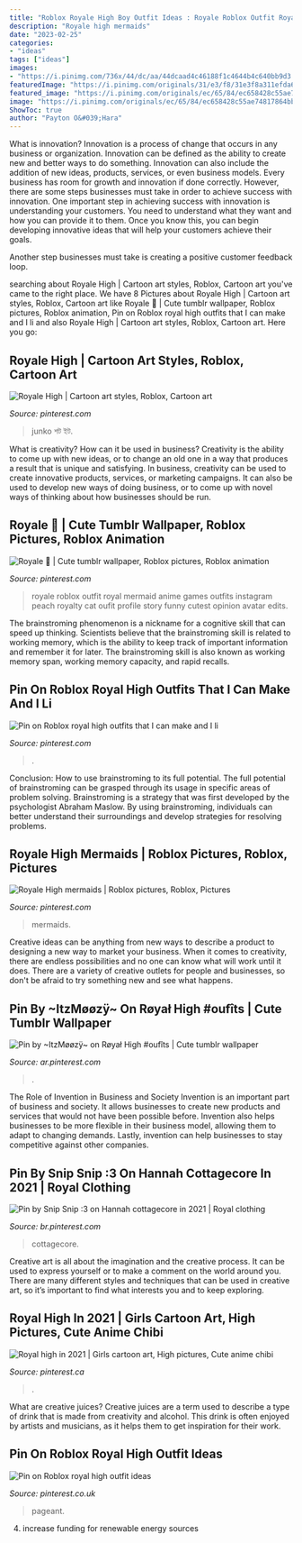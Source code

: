 ```yaml
---
title: "Roblox Royale High Boy Outfit Ideas : Royale Roblox Outfit Royal Mermaid Anime Games Outfits Instagram Peach Royalty Cat Oufit Profile Story Funny Cutest Opinion Avatar Edits"
description: "Royale high mermaids"
date: "2023-02-25"
categories:
- "ideas"
tags: ["ideas"]
images:
- "https://i.pinimg.com/736x/44/dc/aa/44dcaad4c46188f1c4644b4c640bb9d3.jpg"
featuredImage: "https://i.pinimg.com/originals/31/e3/f8/31e3f8a311efda65a4c1959cd1761d38.jpg"
featured_image: "https://i.pinimg.com/originals/ec/65/84/ec658428c55ae74817864bbe862386a2.jpg"
image: "https://i.pinimg.com/originals/ec/65/84/ec658428c55ae74817864bbe862386a2.jpg"
ShowToc: true
author: "Payton O&#039;Hara"
---
```



What is innovation?
Innovation is a process of change that occurs in any business or organization. Innovation can be defined as the ability to create new and better ways to do something. Innovation can also include the addition of new ideas, products, services, or even business models. Every business has room for growth and innovation if done correctly. However, there are some steps businesses must take in order to achieve success with innovation.
One important step in achieving success with innovation is understanding your customers. You need to understand what they want and how you can provide it to them. Once you know this, you can begin developing innovative ideas that will help your customers achieve their goals.

Another step businesses must take is creating a positive customer feedback loop.

	

		
searching about Royale High | Cartoon art styles, Roblox, Cartoon art you've came to the right place. We have 8 Pictures about Royale High | Cartoon art styles, Roblox, Cartoon art like Royale 👑 | Cute tumblr wallpaper, Roblox pictures, Roblox animation, Pin on Roblox royal high outfits that I can make and I li and also Royale High | Cartoon art styles, Roblox, Cartoon art. Here you go:
		
    
## Royale High | Cartoon Art Styles, Roblox, Cartoon Art

<img loading=lazy src="https://i.pinimg.com/736x/e0/9b/59/e09b59f61aafebc1eeaaf8b5fc27bd2e.jpg" onerror="this.onerror=null;this.src='https://tse1.mm.bing.net/th?id=OIP.p0bSnspVygs0ML7z1EROUAHaFj&amp;pid=15.1';" alt="Royale High | Cartoon art styles, Roblox, Cartoon art">

_Source: pinterest.com_

>junko শট ইট. 

	

What is creativity? How can it be used in business?
Creativity is the ability to come up with new ideas, or to change an old one in a way that produces a result that is unique and satisfying. In business, creativity can be used to create innovative products, services, or marketing campaigns. It can also be used to develop new ways of doing business, or to come up with novel ways of thinking about how businesses should be run.

    
## Royale 👑 | Cute Tumblr Wallpaper, Roblox Pictures, Roblox Animation

<img loading=lazy src="https://i.pinimg.com/736x/e7/02/42/e70242f397ca7d56bd389ed9b32f53c7.jpg" onerror="this.onerror=null;this.src='https://tse3.mm.bing.net/th?id=OIP.9P8UR0MRPwvl1g9-4KkaTgHaIG&amp;pid=15.1';" alt="Royale 👑 | Cute tumblr wallpaper, Roblox pictures, Roblox animation">

_Source: pinterest.com_

>royale roblox outfit royal mermaid anime games outfits instagram peach royalty cat oufit profile story funny cutest opinion avatar edits. 

	

The brainstroming phenomenon is a nickname for a cognitive skill that can speed up thinking. Scientists believe that the brainstroming skill is related to working memory, which is the ability to keep track of important information and remember it for later. The brainstroming skill is also known as working memory span, working memory capacity, and rapid recalls.

    
## Pin On Roblox Royal High Outfits That I Can Make And I Li

<img loading=lazy src="https://i.pinimg.com/originals/ec/65/84/ec658428c55ae74817864bbe862386a2.jpg" onerror="this.onerror=null;this.src='https://tse3.mm.bing.net/th?id=OIP.nAwT4njGbMnSWXAOGjo3-gHaFj&amp;pid=15.1';" alt="Pin on Roblox royal high outfits that I can make and I li">

_Source: pinterest.com_

>. 

	

Conclusion: How to use brainstroming to its full potential.
The full potential of brainstroming can be grasped through its usage in specific areas of problem solving. Brainstroming is a strategy that was first developed by the psychologist Abraham Maslow. By using brainstroming, individuals can better understand their surroundings and develop strategies for resolving problems.

    
## Royale High Mermaids | Roblox Pictures, Roblox, Pictures

<img loading=lazy src="https://i.pinimg.com/736x/51/75/d3/5175d3b8d78f0c1a2fcebc9c248de327.jpg" onerror="this.onerror=null;this.src='https://tse2.mm.bing.net/th?id=OIP.4oE7f2lTaDC3fXRcwfu6kgHaFj&amp;pid=15.1';" alt="Royale High mermaids | Roblox pictures, Roblox, Pictures">

_Source: pinterest.com_

>mermaids. 

	

Creative ideas can be anything from new ways to describe a product to designing a new way to market your business. When it comes to creativity, there are endless possibilities and no one can know what will work until it does. There are a variety of creative outlets for people and businesses, so don't be afraid to try something new and see what happens.

    
## Pin By ~ItzMøøzÿ~ On Røyał High #oufîts | Cute Tumblr Wallpaper

<img loading=lazy src="https://i.pinimg.com/736x/03/a6/81/03a68124aef9ffbdee4f166860a4a6ae.jpg" onerror="this.onerror=null;this.src='https://tse2.mm.bing.net/th?id=OIP.bhw1KZnRppFWY3rawfRfOwHaHa&amp;pid=15.1';" alt="Pin by ~ItzMøøzÿ~ on Røyał High #oufîts | Cute tumblr wallpaper">

_Source: ar.pinterest.com_

>. 

	

The Role of Invention in Business and Society
Invention is an important part of business and society. It allows businesses to create new products and services that would not have been possible before. Invention also helps businesses to be more flexible in their business model, allowing them to adapt to changing demands. Lastly, invention can help businesses to stay competitive against other companies.

    
## Pin By Snip Snip :3 On Hannah Cottagecore In 2021 | Royal Clothing

<img loading=lazy src="https://i.pinimg.com/originals/31/e3/f8/31e3f8a311efda65a4c1959cd1761d38.jpg" onerror="this.onerror=null;this.src='https://tse1.mm.bing.net/th?id=OIP.Hy79g0o53D-2nLaDiH3fgAHaHa&amp;pid=15.1';" alt="Pin by Snip Snip :3 on Hannah cottagecore in 2021 | Royal clothing">

_Source: br.pinterest.com_

>cottagecore. 

	

Creative art is all about the imagination and the creative process. It can be used to express yourself or to make a comment on the world around you. There are many different styles and techniques that can be used in creative art, so it’s important to find what interests you and to keep exploring.

    
## Royal High In 2021 | Girls Cartoon Art, High Pictures, Cute Anime Chibi

<img loading=lazy src="https://i.pinimg.com/736x/d4/60/a9/d460a9a0e33c1bf0714c769dd36e1caa.jpg" onerror="this.onerror=null;this.src='https://tse3.mm.bing.net/th?id=OIP.FhJ5tXNc4a5gAX5umjah4wHaFP&amp;pid=15.1';" alt="Royal high in 2021 | Girls cartoon art, High pictures, Cute anime chibi">

_Source: pinterest.ca_

>. 

	

What are creative juices?
Creative juices are a term used to describe a type of drink that is made from creativity and alcohol. This drink is often enjoyed by artists and musicians, as it helps them to get inspiration for their work.

    
## Pin On Roblox Royal High Outfit Ideas

<img loading=lazy src="https://i.pinimg.com/736x/44/dc/aa/44dcaad4c46188f1c4644b4c640bb9d3.jpg" onerror="this.onerror=null;this.src='https://tse2.mm.bing.net/th?id=OIP.-SZtMW1_CT92pX2yqzT-oAHaHa&amp;pid=15.1';" alt="Pin on Roblox royal high outfit ideas">

_Source: pinterest.co.uk_

>pageant. 

	

4. increase funding for renewable energy sources

